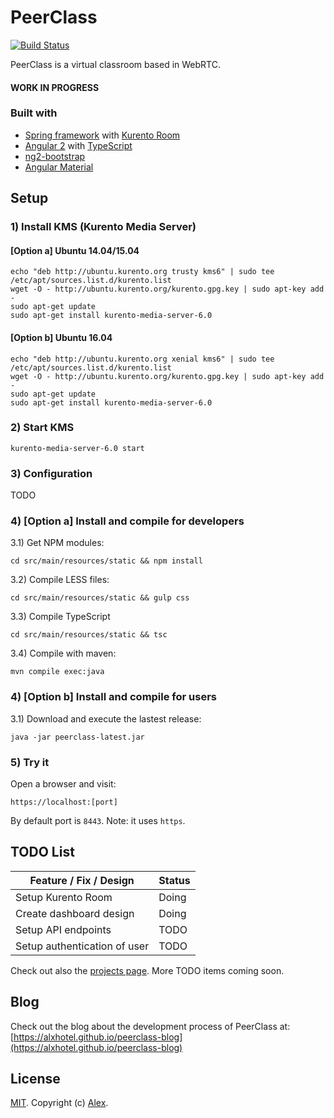 # PeerClass

[![Build Status](https://travis-ci.org/alxhotel/peerclass.svg?branch=master)](https://travis-ci.org/alxhotel/peerclass)

PeerClass is a virtual classroom based in WebRTC.

#### WORK IN PROGRESS

### Built with
* [Spring framework](https://spring.io/) with [Kurento Room](https://github.com/Kurento/kurento-room)
* [Angular 2](https://angular.io/) with [TypeScript](https://www.typescriptlang.org/)
* [ng2-bootstrap](https://github.com/valor-software/ng2-bootstrap)
* [Angular Material](https://github.com/angular/material2)

## Setup
### 1) Install KMS (Kurento Media Server)
#### [Option a] Ubuntu 14.04/15.04
```
echo "deb http://ubuntu.kurento.org trusty kms6" | sudo tee /etc/apt/sources.list.d/kurento.list
wget -O - http://ubuntu.kurento.org/kurento.gpg.key | sudo apt-key add -
sudo apt-get update
sudo apt-get install kurento-media-server-6.0
```
#### [Option b] Ubuntu 16.04
```
echo "deb http://ubuntu.kurento.org xenial kms6" | sudo tee /etc/apt/sources.list.d/kurento.list
wget -O - http://ubuntu.kurento.org/kurento.gpg.key | sudo apt-key add -
sudo apt-get update
sudo apt-get install kurento-media-server-6.0
```

### 2) Start KMS
```
kurento-media-server-6.0 start
```

### 3) Configuration

TODO

### 4) [Option a] Install and compile for developers
3.1) Get NPM modules:
```
cd src/main/resources/static && npm install
```

3.2) Compile LESS files:
```
cd src/main/resources/static && gulp css
```

3.3) Compile TypeScript
```
cd src/main/resources/static && tsc
```

3.4) Compile with maven:
```
mvn compile exec:java
```

### 4) [Option b] Install and compile for users
3.1) Download and execute the lastest release:
```
java -jar peerclass-latest.jar
```

### 5) Try it
Open a browser and visit:
```
https://localhost:[port]
```
By default port is `8443`. Note: it uses `https`.

## TODO List

| Feature / Fix / Design       | Status                       |
|------------------------------|------------------------------|
| Setup Kurento Room           |                        Doing |
| Create dashboard design      |                        Doing |
| Setup API endpoints          |                         TODO |
| Setup authentication of user |                         TODO |

Check out also the [projects page](https://github.com/alxhotel/peerclass/projects/1). More TODO items coming soon.

## Blog
Check out the blog about the development process of PeerClass at: [https://alxhotel.github.io/peerclass-blog](https://alxhotel.github.io/peerclass-blog)

## License

[MIT](LICENSE). Copyright (c) [Alex](https://github.com/alxhotel).

